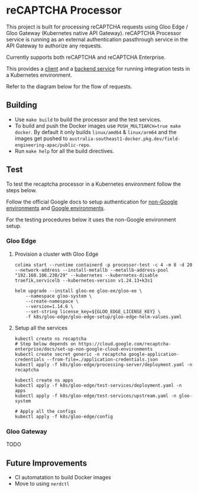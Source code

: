 # reCAPTCHA Processor

This project is built for processing reCAPTCHA requests using Gloo Edge / Gloo Gateway (Kubernetes native API Gateway).
reCAPTCHA Processor service is running as an external authentication passthrough service in the API Gateway to authorize any requests.

Currently supports both reCAPTCHA and reCAPTCHA Enterprise.

This provides a [client](test/client/README.md) and a [backend service](test/backend-server/README.md) for running integration tests in a Kubernetes environment.

Refer to the diagram below for the flow of requests.

## Building

- Use `make build` to build the processor and the test services.
- To build and push the Docker images use `PUSH_MULTIARCH=true make docker`. 
  By default it only builds `linux/amd64` & `linux/arm64` and the images get pushed to `australia-southeast1-docker.pkg.dev/field-engineering-apac/public-repo`.
- Run `make help` for all the build directives.

## Test

To test the recaptcha processor in a Kubernetes environment follow the steps below.

Follow the official Google docs to setup authentication for [non-Google environments](https://cloud.google.com/recaptcha-enterprise/docs/set-up-non-google-cloud-environments) and [Google environments](https://cloud.google.com/kubernetes-engine/docs/how-to/workload-identity).

For the testing procedures below it uses the non-Google environment setup.

### Gloo Edge

1. Provision a cluster with Gloo Edge

    ```
    colima start --runtime containerd -p processor-test -c 4 -m 8 -d 20 --network-address --install-metallb --metallb-address-pool "192.168.106.230/29" --kubernetes --kubernetes-disable traefik,servicelb --kubernetes-version v1.24.13+k3s1

    helm upgrade --install gloo-ee gloo-ee/gloo-ee \
        --namespace gloo-system \
        --create-namespace \
        --version=1.14.6 \
        --set-string license_key=${GLOO_EDGE_LICENSE_KEY} \
        -f k8s/gloo-edge/gloo-edge-setup/gloo-edge-helm-values.yaml
    ```

2. Setup all the services

    ```
    kubectl create ns recaptcha
    # Step below depends on https://cloud.google.com/recaptcha-enterprise/docs/set-up-non-google-cloud-environments
    kubectl create secret generic -n recaptcha google-application-credentials --from-file=./application-credentials.json
    kubectl apply -f k8s/gloo-edge/processing-server/deployment.yaml -n recaptcha

    kubectl create ns apps
    kubectl apply -f k8s/gloo-edge/test-services/deployment.yaml -n apps
    kubectl apply -f k8s/gloo-edge/test-services/upstream.yaml -n gloo-system

    # Apply all the configs
    kubectl apply -f k8s/gloo-edge/config
    ```

### Gloo Gateway

TODO

## Future Improvements

- CI automatation to build Docker images
- Move to using `nerdctl`